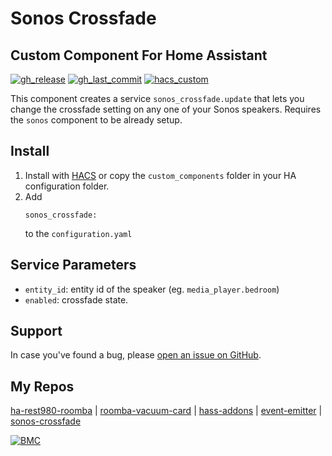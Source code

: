 # Sonos Crossfade

## Custom Component For Home Assistant

[![gh_release][gh_release]](../../releases)
[![gh_last_commit][gh_last_commit]](../../commits/master)
[![hacs_custom][hacs_custom]][hacs]

This component creates a service `sonos_crossfade.update` that lets you change the crossfade setting on any one of your Sonos speakers. Requires the `sonos` component to be already setup.

## Install
1. Install with [HACS](https://github.com/custom-components/hacs) or copy the `custom_components` folder in your HA configuration folder.
2. Add
    ```
    sonos_crossfade:
    ```
    to the `configuration.yaml`

## Service Parameters
- `entity_id`: entity id of the speaker  (eg. `media_player.bedroom`)
- `enabled`: crossfade state.

## Support

In case you've found a bug, please [open an issue on GitHub](../../issues).

## My Repos

[ha-rest980-roomba] | 
[roomba-vacuum-card] | 
[hass-addons] | 
[event-emitter] | 
[sonos-crossfade]

[![BMC]](https://www.buymeacoffee.com/jeremywillans)

[gh_release]: https://img.shields.io/github/v/release/jeremywillans/sonos-crossfade.svg?style=for-the-badge
[gh_last_commit]: https://img.shields.io/github/last-commit/jeremywillans/sonos-crossfade.svg?style=for-the-badge
[hacs_custom]: https://img.shields.io/badge/HACS-Custom-orange.svg?style=for-the-badge
[hacs]: https://github.com/custom-components/hacs

[ha-rest980-roomba]: https://github.com/jeremywillans/ha-rest980-roomba
[roomba-vacuum-card]: https://github.com/jeremywillans/lovelace-roomba-vacuum-card
[hass-addons]: https://github.com/jeremywillans/hass-addons
[event-emitter]: https://github.com/jeremywillans/event-emitter
[sonos-crossfade]: https://github.com/jeremywillans/sonos-crossfade
[BMC]: https://www.buymeacoffee.com/assets/img/custom_images/white_img.png